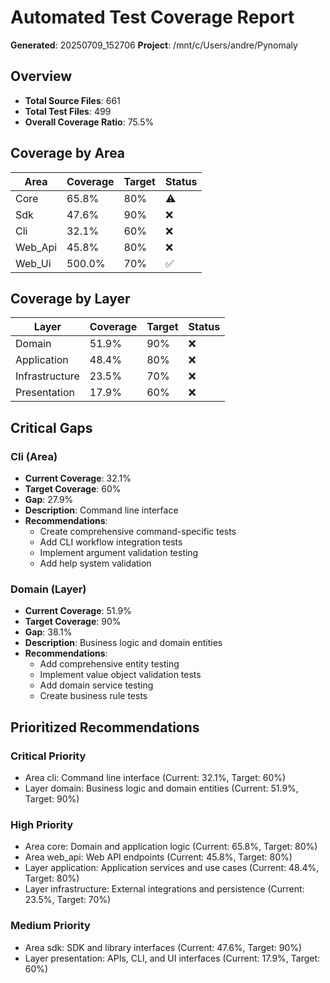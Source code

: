 # Automated Test Coverage Report

**Generated**: 20250709_152706
**Project**: /mnt/c/Users/andre/Pynomaly

## Overview

- **Total Source Files**: 661
- **Total Test Files**: 499
- **Overall Coverage Ratio**: 75.5%

## Coverage by Area

| Area | Coverage | Target | Status |
|------|----------|--------|--------|
| Core | 65.8% | 80% | ⚠️ |
| Sdk | 47.6% | 90% | ❌ |
| Cli | 32.1% | 60% | ❌ |
| Web_Api | 45.8% | 80% | ❌ |
| Web_Ui | 500.0% | 70% | ✅ |

## Coverage by Layer

| Layer | Coverage | Target | Status |
|-------|----------|--------|--------|
| Domain | 51.9% | 90% | ❌ |
| Application | 48.4% | 80% | ❌ |
| Infrastructure | 23.5% | 70% | ❌ |
| Presentation | 17.9% | 60% | ❌ |

## Critical Gaps

### Cli (Area)

- **Current Coverage**: 32.1%
- **Target Coverage**: 60%
- **Gap**: 27.9%
- **Description**: Command line interface
- **Recommendations**:
  - Create comprehensive command-specific tests
  - Add CLI workflow integration tests
  - Implement argument validation testing
  - Add help system validation

### Domain (Layer)

- **Current Coverage**: 51.9%
- **Target Coverage**: 90%
- **Gap**: 38.1%
- **Description**: Business logic and domain entities
- **Recommendations**:
  - Add comprehensive entity testing
  - Implement value object validation tests
  - Add domain service testing
  - Create business rule tests

## Prioritized Recommendations

### Critical Priority

- Area cli: Command line interface (Current: 32.1%, Target: 60%)
- Layer domain: Business logic and domain entities (Current: 51.9%, Target: 90%)

### High Priority

- Area core: Domain and application logic (Current: 65.8%, Target: 80%)
- Area web_api: Web API endpoints (Current: 45.8%, Target: 80%)
- Layer application: Application services and use cases (Current: 48.4%, Target: 80%)
- Layer infrastructure: External integrations and persistence (Current: 23.5%, Target: 70%)

### Medium Priority

- Area sdk: SDK and library interfaces (Current: 47.6%, Target: 90%)
- Layer presentation: APIs, CLI, and UI interfaces (Current: 17.9%, Target: 60%)
